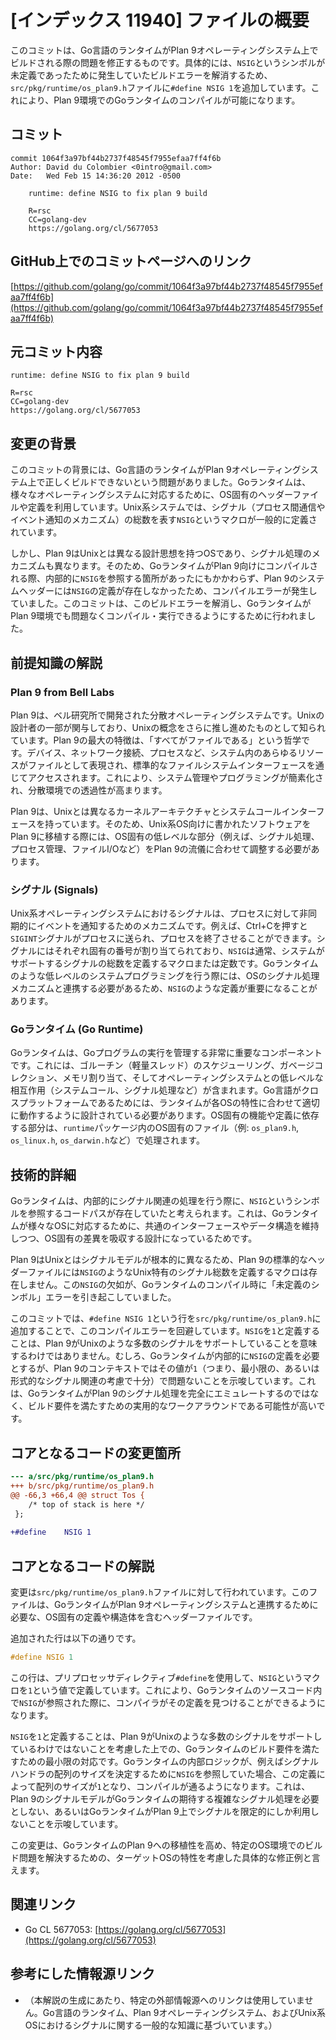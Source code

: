 # [インデックス 11940] ファイルの概要

このコミットは、Go言語のランタイムがPlan 9オペレーティングシステム上でビルドされる際の問題を修正するものです。具体的には、`NSIG`というシンボルが未定義であったために発生していたビルドエラーを解消するため、`src/pkg/runtime/os_plan9.h`ファイルに`#define NSIG 1`を追加しています。これにより、Plan 9環境でのGoランタイムのコンパイルが可能になります。

## コミット

```
commit 1064f3a97bf44b2737f48545f7955efaa7ff4f6b
Author: David du Colombier <0intro@gmail.com>
Date:   Wed Feb 15 14:36:20 2012 -0500

    runtime: define NSIG to fix plan 9 build
    
    R=rsc
    CC=golang-dev
    https://golang.org/cl/5677053
```

## GitHub上でのコミットページへのリンク

[https://github.com/golang/go/commit/1064f3a97bf44b2737f48545f7955efaa7ff4f6b](https://github.com/golang/go/commit/1064f3a97bf44b2737f48545f7955efaa7ff4f6b)

## 元コミット内容

```
runtime: define NSIG to fix plan 9 build

R=rsc
CC=golang-dev
https://golang.org/cl/5677053
```

## 変更の背景

このコミットの背景には、Go言語のランタイムがPlan 9オペレーティングシステム上で正しくビルドできないという問題がありました。Goランタイムは、様々なオペレーティングシステムに対応するために、OS固有のヘッダーファイルや定義を利用しています。Unix系システムでは、シグナル（プロセス間通信やイベント通知のメカニズム）の総数を表す`NSIG`というマクロが一般的に定義されています。

しかし、Plan 9はUnixとは異なる設計思想を持つOSであり、シグナル処理のメカニズムも異なります。そのため、GoランタイムがPlan 9向けにコンパイルされる際、内部的に`NSIG`を参照する箇所があったにもかかわらず、Plan 9のシステムヘッダーには`NSIG`の定義が存在しなかったため、コンパイルエラーが発生していました。このコミットは、このビルドエラーを解消し、GoランタイムがPlan 9環境でも問題なくコンパイル・実行できるようにするために行われました。

## 前提知識の解説

### Plan 9 from Bell Labs

Plan 9は、ベル研究所で開発された分散オペレーティングシステムです。Unixの設計者の一部が関与しており、Unixの概念をさらに推し進めたものとして知られています。Plan 9の最大の特徴は、「すべてがファイルである」という哲学です。デバイス、ネットワーク接続、プロセスなど、システム内のあらゆるリソースがファイルとして表現され、標準的なファイルシステムインターフェースを通じてアクセスされます。これにより、システム管理やプログラミングが簡素化され、分散環境での透過性が高まります。

Plan 9は、Unixとは異なるカーネルアーキテクチャとシステムコールインターフェースを持っています。そのため、Unix系OS向けに書かれたソフトウェアをPlan 9に移植する際には、OS固有の低レベルな部分（例えば、シグナル処理、プロセス管理、ファイルI/Oなど）をPlan 9の流儀に合わせて調整する必要があります。

### シグナル (Signals)

Unix系オペレーティングシステムにおけるシグナルは、プロセスに対して非同期的にイベントを通知するためのメカニズムです。例えば、Ctrl+Cを押すと`SIGINT`シグナルがプロセスに送られ、プロセスを終了させることができます。シグナルにはそれぞれ固有の番号が割り当てられており、`NSIG`は通常、システムがサポートするシグナルの総数を定義するマクロまたは定数です。Goランタイムのような低レベルのシステムプログラミングを行う際には、OSのシグナル処理メカニズムと連携する必要があるため、`NSIG`のような定義が重要になることがあります。

### Goランタイム (Go Runtime)

Goランタイムは、Goプログラムの実行を管理する非常に重要なコンポーネントです。これには、ゴルーチン（軽量スレッド）のスケジューリング、ガベージコレクション、メモリ割り当て、そしてオペレーティングシステムとの低レベルな相互作用（システムコール、シグナル処理など）が含まれます。Go言語がクロスプラットフォームであるためには、ランタイムが各OSの特性に合わせて適切に動作するように設計されている必要があります。OS固有の機能や定義に依存する部分は、`runtime`パッケージ内のOS固有のファイル（例: `os_plan9.h`, `os_linux.h`, `os_darwin.h`など）で処理されます。

## 技術的詳細

Goランタイムは、内部的にシグナル関連の処理を行う際に、`NSIG`というシンボルを参照するコードパスが存在していたと考えられます。これは、Goランタイムが様々なOSに対応するために、共通のインターフェースやデータ構造を維持しつつ、OS固有の差異を吸収する設計になっているためです。

Plan 9はUnixとはシグナルモデルが根本的に異なるため、Plan 9の標準的なヘッダーファイルには`NSIG`のようなUnix特有のシグナル総数を定義するマクロは存在しません。この`NSIG`の欠如が、Goランタイムのコンパイル時に「未定義のシンボル」エラーを引き起こしていました。

このコミットでは、`#define NSIG 1`という行を`src/pkg/runtime/os_plan9.h`に追加することで、このコンパイルエラーを回避しています。`NSIG`を`1`と定義することは、Plan 9がUnixのような多数のシグナルをサポートしていることを意味するわけではありません。むしろ、Goランタイムが内部的に`NSIG`の定義を必要とするが、Plan 9のコンテキストではその値が`1`（つまり、最小限の、あるいは形式的なシグナル関連の考慮で十分）で問題ないことを示唆しています。これは、GoランタイムがPlan 9のシグナル処理を完全にエミュレートするのではなく、ビルド要件を満たすための実用的なワークアラウンドである可能性が高いです。

## コアとなるコードの変更箇所

```diff
--- a/src/pkg/runtime/os_plan9.h
+++ b/src/pkg/runtime/os_plan9.h
@@ -66,3 +66,4 @@ struct Tos {
 	/* top of stack is here */
 };
 
+#define	NSIG 1
```

## コアとなるコードの解説

変更は`src/pkg/runtime/os_plan9.h`ファイルに対して行われています。このファイルは、GoランタイムがPlan 9オペレーティングシステムと連携するために必要な、OS固有の定義や構造体を含むヘッダーファイルです。

追加された行は以下の通りです。

```c
#define	NSIG 1
```

この行は、プリプロセッサディレクティブ`#define`を使用して、`NSIG`というマクロを`1`という値で定義しています。これにより、Goランタイムのソースコード内で`NSIG`が参照された際に、コンパイラがその定義を見つけることができるようになります。

`NSIG`を`1`と定義することは、Plan 9がUnixのような多数のシグナルをサポートしているわけではないことを考慮した上での、Goランタイムのビルド要件を満たすための最小限の対応です。Goランタイムの内部ロジックが、例えばシグナルハンドラの配列のサイズを決定するために`NSIG`を参照していた場合、この定義によって配列のサイズが`1`となり、コンパイルが通るようになります。これは、Plan 9のシグナルモデルがGoランタイムの期待する複雑なシグナル処理を必要としない、あるいはGoランタイムがPlan 9上でシグナルを限定的にしか利用しないことを示唆しています。

この変更は、GoランタイムのPlan 9への移植性を高め、特定のOS環境でのビルド問題を解決するための、ターゲットOSの特性を考慮した具体的な修正例と言えます。

## 関連リンク

*   Go CL 5677053: [https://golang.org/cl/5677053](https://golang.org/cl/5677053)

## 参考にした情報源リンク

*   （本解説の生成にあたり、特定の外部情報源へのリンクは使用していません。Go言語のランタイム、Plan 9オペレーティングシステム、およびUnix系OSにおけるシグナルに関する一般的な知識に基づいています。）

